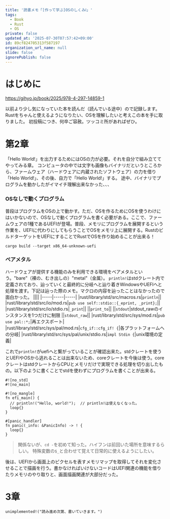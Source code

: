 ```yaml
---
title: '読書メモ「[作って学ぶ]OSのしくみⅠ」'
tags:
  - Book
  - Rust
  - OS
private: false
updated_at: '2025-07-30T07:57:42+09:00'
id: 89cf824705313f587197
organization_url_name: null
slide: false
ignorePublish: false
---
```

# はじめに

<!-- 今までOSが何をしているかなんとなくも理解していなかったが、
「ハードウェアの制御と抽象化」「資源の分配」という大枠で
なんとなく捉えることが出来た気がする、、、
ゼロから組み上げていくことで理解もしやすかった。
その分、黙々とコードを写す時間は忍耐の時間であった。 -->

https://gihyo.jp/book/2025/978-4-297-14859-1

以前より少し気になっていた本を読んだ（読んでいる途中）ので記録します。
Rustをちゃんと使えるようになりたい、OSを理解したいと考えこの本を手に取りました。
初投稿につき、何卒ご容赦。ツッコミ所があればぜひ。

# 第2章
「Hello World!」を出力するためにはOSの力が必要。それを自分で組み立ててやってみる章。
コンピュータの中では文字も画像もバイナリだというところから、ファームウェア（ハードウェアに内蔵されたソフトウェア）の力を借り「Helo World!」、その後、自力で「Hello World!」する。
途中、バイナリでプログラムを動かしたがイマイチ理解出来なかった、、、

### OSなしで動くプログラム
普段はプログラムをOSの上で動かす。ただ、OSを作るためにOSを使うわけにはいかないので、OSなしで動くプログラムを書く必要がある。ここで、ファームウェアの1種であるUEFIが登場。普段、メモリにプログラムを展開するという作業を、UEFIに代わりにしてもらうことでOSをメモリ上に展開する。RustのビルドターゲットをUEFIにすることでRustでOSを作り始めることが出来る！
```
cargo build --target x86_64-unknown-uefi
```

### ベアメタル
ハードウェアが提供する機能のみを利用できる環境をベアメタルという。"bare"（裸の、むき出しの）"metal"（金属）。
`println!`はstdクレート内で定義されており、辿っていくと最終的に分岐へと辿り着きWindowsやUEFIへと処理を渡す。下記は辿った際のメモ。マクロの内容を辿ったことはなかったので面白かった。
||||
|-----|-----|-----|
|rust/library/std/src/macros.rs|`println`||
|rust/library/std/src/io/mod.rs|`pub use self::stdio::{_eprint, _print};`||
|rust/library/std/src/io/stdio.rs|`_print`||
||`print_to`||
||`stdout`|stdout_rawのインスタンスを1つだけに制限
||`stdout_raw`||
|rust/library/std/src/sys/mod.rs|`pub use pal::*;`|再エクスポート|
|rust/library/std/src/sys/pal/mod.rs|`cfg_if::cfg_if! {`|各プラットフォームへの分岐|
|rust/library/std/src/sys/pal/unix/stdio.rs|`impl Stdin {`|unix環境の定義|

これで`println!`がuefiへと繋がっていることが確認出来た。stdクレートを使うとUEFIやOSから逃れることは出来ないため、coreクレートを今後は使う。coreクレートはstdクレートからCPUとメモリだけで実現できる処理を切り出したもの。以下のように書くことでstdを使わずにプログラムを書くことが出来る。
```
#![no_std]
#![no_main]

#![no_mangle]
fn efi_main() {
  // println!("Hello, world!");  // println!は使えなくなった。
  loop{}
}

#[panic_handler]
fn panic(_info: &PanicInfo) -> ! {
  loop{}
}
```

> 関係ないが、`cd -`を初めて知った。ハイフンは前回いた場所を意味するらしい。
特殊変数の`$_`と合わせて覚えて日常的に使えるようにしたい。

後は、UEFIから画面上のピクセルを表すメモリマップを取得してそれを変化させることで描画を行う。書かなければいけないコードはUEFI関連の機能を借りたりメモリのやり取りと、画面描画関連が大部分だった。


# 3章
`unimplemented!("読み進め次第、書いていきます。")`



